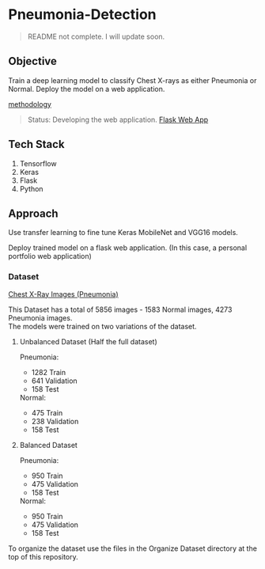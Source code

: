 # Pneumonia-Detection  
<blockquote>
  README not complete. I will update soon.
  </blockquote>

## Objective
Train a deep learning model to classify Chest X-rays as either Pneumonia or Normal. Deploy the model on a web application.   

[methodology](C:\Users\HR\pycharm\projects\pneumonia-test\git\Pneumonia-Detection\methodology.jpeg )

<blockquote>Status: Developing the web application. <a href='https://github.com/runo-hr/Flask'> Flask Web App </a> </blockquote>  

## Tech Stack  
1. Tensorflow  
2. Keras  
3. Flask  
4. Python  

## Approach  
Use transfer learning to fine tune Keras MobileNet and VGG16 models.  

Deploy trained model on a flask web application. (In this case, a personal portfolio web application)  

### Dataset  
<a href='https://www.kaggle.com/paultimothymooney/chest-xray-pneumonia '> Chest X-Ray Images (Pneumonia) </a>  

This Dataset has a total of 5856 images - 1583 Normal images, 4273 Pneumonia images.  
The models were trained on two variations of the dataset.  
<ol>
  <li> Unbalanced Dataset (Half the full dataset) </li>
  <p> 
    Pneumonia:
      <ul>
        <li> 1282 Train </li>
        <li> 641  Validation </li>
        <li> 158  Test</li>
       </ul>
    Normal:
      <ul>
        <li> 475 Train </li>
        <li> 238 Validation </li>
        <li> 158 Test</li>
      </ul>
  </p>
   
  <li> Balanced Dataset  </li>
  <p> 
    Pneumonia:
      <ul>
        <li> 950  Train </li>
        <li> 475  Validation </li>
        <li> 158  Test</li>
       </ul>
    Normal:
      <ul>
        <li> 950 Train </li>
        <li> 475 Validation </li>
        <li> 158 Test</li>
      </ul>
  </p>
</ol>

To organize the dataset use the files in the Organize Dataset directory at the top of this repository.  

